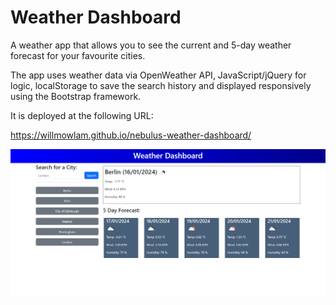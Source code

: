 # Weather Dashboard

A weather app that allows you to see the current and 5-day weather forecast for your favourite cities.

The app uses weather data via OpenWeather API, JavaScript/jQuery for logic, localStorage to save the search history and displayed responsively using the Bootstrap framework.

It is deployed at the following URL:

https://willmowlam.github.io/nebulus-weather-dashboard/

![Screenshot of application.](./assets/images/screenshot.png)